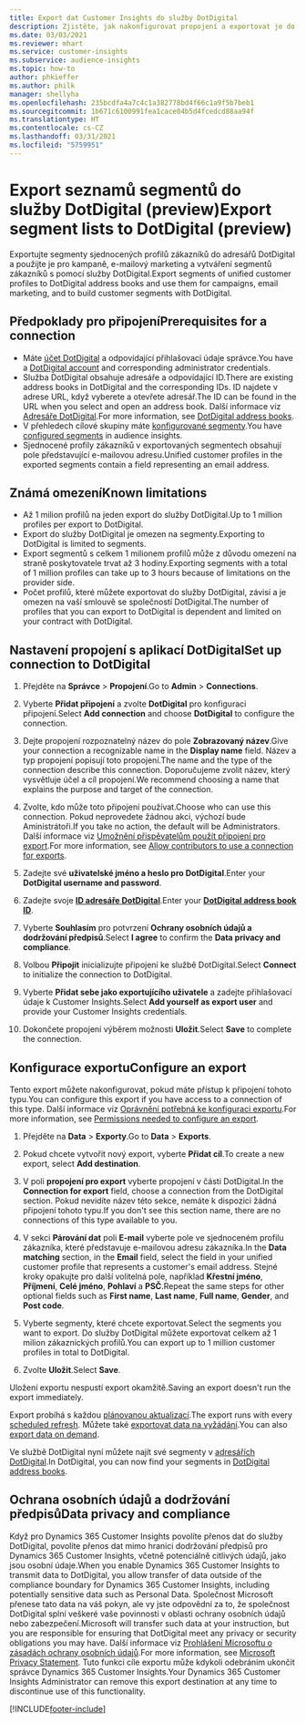 ```yaml
---
title: Export dat Customer Insights do služby DotDigital
description: Zjistěte, jak nakonfigurovat propojení a exportovat je do DotDigital.
ms.date: 03/03/2021
ms.reviewer: mhart
ms.service: customer-insights
ms.subservice: audience-insights
ms.topic: how-to
author: phkieffer
ms.author: philk
manager: shellyha
ms.openlocfilehash: 235bcdfa4a7c4c1a382778bd4f66c1a9f5b7beb1
ms.sourcegitcommit: 1b671c6100991fea1cace04b5d4fcedcd88aa94f
ms.translationtype: HT
ms.contentlocale: cs-CZ
ms.lasthandoff: 03/31/2021
ms.locfileid: "5759951"
---
```

# <a name="export-segment-lists-to-dotdigital-preview"></a><span data-ttu-id="04362-103">Export seznamů segmentů do služby DotDigital (preview)</span><span class="sxs-lookup"><span data-stu-id="04362-103">Export segment lists to DotDigital (preview)</span></span>

<span data-ttu-id="04362-104">Exportujte segmenty sjednocených profilů zákazníků do adresářů DotDigital a použijte je pro kampaně, e-mailový marketing a vytváření segmentů zákazníků s pomocí služby DotDigital.</span><span class="sxs-lookup"><span data-stu-id="04362-104">Export segments of unified customer profiles to DotDigital address books and use them for campaigns, email marketing, and to build customer segments with DotDigital.</span></span> 

## <a name="prerequisites-for-a-connection"></a><span data-ttu-id="04362-105">Předpoklady pro připojení</span><span class="sxs-lookup"><span data-stu-id="04362-105">Prerequisites for a connection</span></span>

-   <span data-ttu-id="04362-106">Máte [účet DotDigital](https://dotdigital.com/) a odpovídající přihlašovací údaje správce.</span><span class="sxs-lookup"><span data-stu-id="04362-106">You have a [DotDigital account](https://dotdigital.com/) and corresponding administrator credentials.</span></span>
-   <span data-ttu-id="04362-107">Služba DotDigital obsahuje adresáře a odpovídající ID.</span><span class="sxs-lookup"><span data-stu-id="04362-107">There are existing address books in DotDigital and the corresponding IDs.</span></span> <span data-ttu-id="04362-108">ID najdete v adrese URL, když vyberete a otevřete adresář.</span><span class="sxs-lookup"><span data-stu-id="04362-108">The ID can be found in the URL when you select and open an address book.</span></span> <span data-ttu-id="04362-109">Další informace viz [Adresáře DotDigital](https://support.dotdigital.com/hc/articles/212211968-Creating-an-address-book).</span><span class="sxs-lookup"><span data-stu-id="04362-109">For more information, see [DotDigital address books](https://support.dotdigital.com/hc/articles/212211968-Creating-an-address-book).</span></span>
-   <span data-ttu-id="04362-110">V přehledech cílové skupiny máte [konfigurované segmenty](segments.md).</span><span class="sxs-lookup"><span data-stu-id="04362-110">You have [configured segments](segments.md) in audience insights.</span></span>
-   <span data-ttu-id="04362-111">Sjednocené profily zákazníků v exportovaných segmentech obsahují pole představující e-mailovou adresu.</span><span class="sxs-lookup"><span data-stu-id="04362-111">Unified customer profiles in the exported segments contain a field representing an email address.</span></span>

## <a name="known-limitations"></a><span data-ttu-id="04362-112">Známá omezení</span><span class="sxs-lookup"><span data-stu-id="04362-112">Known limitations</span></span>

- <span data-ttu-id="04362-113">Až 1 milion profilů na jeden export do služby DotDigital.</span><span class="sxs-lookup"><span data-stu-id="04362-113">Up to 1 million profiles per export to DotDigital.</span></span>
- <span data-ttu-id="04362-114">Export do služby DotDigital je omezen na segmenty.</span><span class="sxs-lookup"><span data-stu-id="04362-114">Exporting to DotDigital is limited to segments.</span></span>
- <span data-ttu-id="04362-115">Export segmentů s celkem 1 milionem profilů může z důvodu omezení na straně poskytovatele trvat až 3 hodiny.</span><span class="sxs-lookup"><span data-stu-id="04362-115">Exporting segments with a total of 1 million profiles can take up to 3 hours because of limitations on the provider side.</span></span> 
- <span data-ttu-id="04362-116">Počet profilů, které můžete exportovat do služby DotDigital, závisí a je omezen na vaší smlouvě se společností DotDigital.</span><span class="sxs-lookup"><span data-stu-id="04362-116">The number of profiles that you can export to DotDigital is dependent and limited on your contract with DotDigital.</span></span>

## <a name="set-up-connection-to-dotdigital"></a><span data-ttu-id="04362-117">Nastavení propojení s aplikací DotDigital</span><span class="sxs-lookup"><span data-stu-id="04362-117">Set up connection to DotDigital</span></span>

1. <span data-ttu-id="04362-118">Přejděte na **Správce** > **Propojení**.</span><span class="sxs-lookup"><span data-stu-id="04362-118">Go to **Admin** > **Connections**.</span></span>

1. <span data-ttu-id="04362-119">Vyberte **Přidat připojení** a zvolte **DotDigital** pro konfiguraci připojení.</span><span class="sxs-lookup"><span data-stu-id="04362-119">Select **Add connection** and choose **DotDigital** to configure the connection.</span></span>

1. <span data-ttu-id="04362-120">Dejte propojení rozpoznatelný název do pole **Zobrazovaný název**.</span><span class="sxs-lookup"><span data-stu-id="04362-120">Give your connection a recognizable name in the **Display name** field.</span></span> <span data-ttu-id="04362-121">Název a typ propojení popisují toto propojení.</span><span class="sxs-lookup"><span data-stu-id="04362-121">The name and the type of the connection describe this connection.</span></span> <span data-ttu-id="04362-122">Doporučujeme zvolit název, který vysvětluje účel a cíl propojení.</span><span class="sxs-lookup"><span data-stu-id="04362-122">We recommend choosing a name that explains the purpose and target of the connection.</span></span>

1. <span data-ttu-id="04362-123">Zvolte, kdo může toto připojení používat.</span><span class="sxs-lookup"><span data-stu-id="04362-123">Choose who can use this connection.</span></span> <span data-ttu-id="04362-124">Pokud neprovedete žádnou akci, výchozí bude Aministrátoři.</span><span class="sxs-lookup"><span data-stu-id="04362-124">If you take no action, the default will be Administrators.</span></span> <span data-ttu-id="04362-125">Další informace viz [Umožnění přispěvatelům použít připojení pro export](connections.md#allow-contributors-to-use-a-connection-for-exports).</span><span class="sxs-lookup"><span data-stu-id="04362-125">For more information, see [Allow contributors to use a connection for exports](connections.md#allow-contributors-to-use-a-connection-for-exports).</span></span>

1. <span data-ttu-id="04362-126">Zadejte své **uživatelské jméno a heslo pro DotDigital**.</span><span class="sxs-lookup"><span data-stu-id="04362-126">Enter your **DotDigital username and password**.</span></span>

1. <span data-ttu-id="04362-127">Zadejte svoje **[ID adresáře DotDigital](https://support.dotdigital.com/hc/articles/212211968-Creating-an-address-book)**.</span><span class="sxs-lookup"><span data-stu-id="04362-127">Enter your **[DotDigital address book ID](https://support.dotdigital.com/hc/articles/212211968-Creating-an-address-book)**.</span></span>

1. <span data-ttu-id="04362-128">Vyberte **Souhlasím** pro potvrzení **Ochrany osobních údajů a dodržování předpisů**.</span><span class="sxs-lookup"><span data-stu-id="04362-128">Select **I agree** to confirm the **Data privacy and compliance**.</span></span>

1. <span data-ttu-id="04362-129">Volbou **Připojit** inicializujte připojení ke službě DotDigital.</span><span class="sxs-lookup"><span data-stu-id="04362-129">Select **Connect** to initialize the connection to DotDigital.</span></span>

1. <span data-ttu-id="04362-130">Vyberte **Přidat sebe jako exportujícího uživatele** a zadejte přihlašovací údaje k Customer Insights.</span><span class="sxs-lookup"><span data-stu-id="04362-130">Select **Add yourself as export user** and provide your Customer Insights credentials.</span></span>

1. <span data-ttu-id="04362-131">Dokončete propojení výběrem možnosti **Uložit**.</span><span class="sxs-lookup"><span data-stu-id="04362-131">Select **Save** to complete the connection.</span></span> 

## <a name="configure-an-export"></a><span data-ttu-id="04362-132">Konfigurace exportu</span><span class="sxs-lookup"><span data-stu-id="04362-132">Configure an export</span></span>

<span data-ttu-id="04362-133">Tento export můžete nakonfigurovat, pokud máte přístup k připojení tohoto typu.</span><span class="sxs-lookup"><span data-stu-id="04362-133">You can configure this export if you have access to a connection of this type.</span></span> <span data-ttu-id="04362-134">Další informace viz [Oprávnění potřebná ke konfiguraci exportu](export-destinations.md#set-up-a-new-export).</span><span class="sxs-lookup"><span data-stu-id="04362-134">For more information, see [Permissions needed to configure an export](export-destinations.md#set-up-a-new-export).</span></span>

1. <span data-ttu-id="04362-135">Přejděte na **Data** > **Exporty**.</span><span class="sxs-lookup"><span data-stu-id="04362-135">Go to **Data** > **Exports**.</span></span>

1. <span data-ttu-id="04362-136">Pokud chcete vytvořit nový export, vyberte **Přidat cíl**.</span><span class="sxs-lookup"><span data-stu-id="04362-136">To create a new export, select **Add destination**.</span></span>

1. <span data-ttu-id="04362-137">V poli **propojení pro export** vyberte propojení v části DotDigital.</span><span class="sxs-lookup"><span data-stu-id="04362-137">In the **Connection for export** field, choose a connection from the DotDigital section.</span></span> <span data-ttu-id="04362-138">Pokud nevidíte název této sekce, nemáte k dispozici žádná připojení tohoto typu.</span><span class="sxs-lookup"><span data-stu-id="04362-138">If you don't see this section name, there are no connections of this type available to you.</span></span>


1. <span data-ttu-id="04362-139">V sekci **Párování dat** poli **E-mail** vyberte pole ve sjednoceném profilu zákazníka, které představuje e-mailovou adresu zákazníka.</span><span class="sxs-lookup"><span data-stu-id="04362-139">In the **Data matching** section, in the **Email** field, select the field in your unified customer profile that represents a customer's email address.</span></span> <span data-ttu-id="04362-140">Stejné kroky opakujte pro další volitelná pole, například **Křestní jméno**, **Příjmení**, **Celé jméno**, **Pohlaví** a **PSČ**.</span><span class="sxs-lookup"><span data-stu-id="04362-140">Repeat the same steps for other optional fields such as **First name**, **Last name**, **Full name**, **Gender**, and **Post code**.</span></span>

1. <span data-ttu-id="04362-141">Vyberte segmenty, které chcete exportovat.</span><span class="sxs-lookup"><span data-stu-id="04362-141">Select the segments you want to export.</span></span> <span data-ttu-id="04362-142">Do služby DotDigital můžete exportovat celkem až 1 milion zákaznických profilů.</span><span class="sxs-lookup"><span data-stu-id="04362-142">You can export up to 1 million customer profiles in total to DotDigital.</span></span>

1. <span data-ttu-id="04362-143">Zvolte **Uložit**.</span><span class="sxs-lookup"><span data-stu-id="04362-143">Select **Save**.</span></span>

<span data-ttu-id="04362-144">Uložení exportu nespustí export okamžitě.</span><span class="sxs-lookup"><span data-stu-id="04362-144">Saving an export doesn't run the export immediately.</span></span>

<span data-ttu-id="04362-145">Export probíhá s každou [plánovanou aktualizací](system.md#schedule-tab).</span><span class="sxs-lookup"><span data-stu-id="04362-145">The export runs with every [scheduled refresh](system.md#schedule-tab).</span></span> <span data-ttu-id="04362-146">Můžete také [exportovat data na vyžádání](export-destinations.md#run-exports-on-demand).</span><span class="sxs-lookup"><span data-stu-id="04362-146">You can also [export data on demand](export-destinations.md#run-exports-on-demand).</span></span> 
 
<span data-ttu-id="04362-147">Ve službě DotDigital nyní můžete najít své segmenty v [adresářích DotDigital](https://support.dotdigital.com/hc/articles/212211968-Creating-an-address-book).</span><span class="sxs-lookup"><span data-stu-id="04362-147">In DotDigital, you can now find your segments in [DotDigital address books](https://support.dotdigital.com/hc/articles/212211968-Creating-an-address-book).</span></span>


## <a name="data-privacy-and-compliance"></a><span data-ttu-id="04362-148">Ochrana osobních údajů a dodržování předpisů</span><span class="sxs-lookup"><span data-stu-id="04362-148">Data privacy and compliance</span></span>

<span data-ttu-id="04362-149">Když pro Dynamics 365 Customer Insights povolíte přenos dat do služby DotDigital, povolíte přenos dat mimo hranici dodržování předpisů pro Dynamics 365 Customer Insights, včetně potenciálně citlivých údajů, jako jsou osobní údaje.</span><span class="sxs-lookup"><span data-stu-id="04362-149">When you enable Dynamics 365 Customer Insights to transmit data to DotDigital, you allow transfer of data outside of the compliance boundary for Dynamics 365 Customer Insights, including potentially sensitive data such as Personal Data.</span></span> <span data-ttu-id="04362-150">Společnost Microsoft přenese tato data na váš pokyn, ale vy jste odpovědní za to, že společnost DotDigital splní veškeré vaše povinnosti v oblasti ochrany osobních údajů nebo zabezpečení.</span><span class="sxs-lookup"><span data-stu-id="04362-150">Microsoft will transfer such data at your instruction, but you are responsible for ensuring that DotDigital meet any privacy or security obligations you may have.</span></span> <span data-ttu-id="04362-151">Další informace viz [Prohlášení Microsoftu o zásadách ochrany osobních údajů](https://go.microsoft.com/fwlink/?linkid=396732).</span><span class="sxs-lookup"><span data-stu-id="04362-151">For more information, see [Microsoft Privacy Statement](https://go.microsoft.com/fwlink/?linkid=396732).</span></span>
<span data-ttu-id="04362-152">Tuto funkci cíle exportu může kdykoli odebráním ukončit správce Dynamics 365 Customer Insights.</span><span class="sxs-lookup"><span data-stu-id="04362-152">Your Dynamics 365 Customer Insights Administrator can remove this export destination at any time to discontinue use of this functionality.</span></span>


[!INCLUDE[footer-include](../includes/footer-banner.md)]
